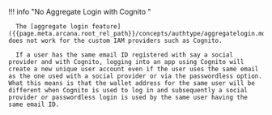 !!! info "No Aggregate Login with Cognito "

      The [aggregate login feature]({{page.meta.arcana.root_rel_path}}/concepts/authtype/aggregatelogin.md) does not work for the custom IAM providers such as Cognito.

      If a user has the same email ID registered with say a social provider and with Cognito, logging into an app using Cognito will create a new unique user account even if the user uses the same email as the one used with a social provider or via the passwordless option. What this means is that the wallet address for the same user will be different when Cognito is used to log in and subsequently a social provider or passwordless login is used by the same user having the same email ID.